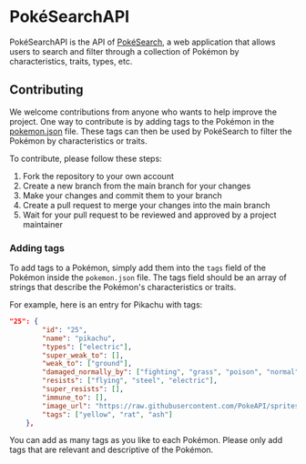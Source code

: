 # PokéSearchAPI

PokéSearchAPI is the API of [PokéSearch](http://pokesearch.help/), a web application that allows users to search and filter through a collection of Pokémon by characteristics, traits, types, etc.

## Contributing
We welcome contributions from anyone who wants to help improve the project. One way to contribute is by adding tags to the Pokémon in the [pokemon.json](https://github.com/jalvaradosegura/PokeSearchAPI/blob/main/my_poke_api/resources/pokemon.json) file. These tags can then be used by PokéSearch to filter the Pokémon by characteristics or traits.

To contribute, please follow these steps:

1. Fork the repository to your own account
2. Create a new branch from the main branch for your changes
3. Make your changes and commit them to your branch
4. Create a pull request to merge your changes into the main branch
5. Wait for your pull request to be reviewed and approved by a project maintainer

### Adding tags
To add tags to a Pokémon, simply add them into the `tags` field of the Pokémon inside the `pokemon.json` file. The tags field should be an array of strings that describe the Pokémon's characteristics or traits.

For example, here is an entry for Pikachu with tags:

```json
"25": {
        "id": "25",
        "name": "pikachu",
        "types": ["electric"],
        "super_weak_to": [],
        "weak_to": ["ground"],
        "damaged_normally_by": ["fighting", "grass", "poison", "normal", "rock", "ghost", "dragon", "fairy", "psychic", "dark", "bug", "water", "fire", "ice"],
        "resists": ["flying", "steel", "electric"],
        "super_resists": [],
        "immune_to": [],
        "image_url": "https://raw.githubusercontent.com/PokeAPI/sprites/master/sprites/pokemon/25.png",
        "tags": ["yellow", "rat", "ash"]
    },
```

You can add as many tags as you like to each Pokémon. Please only add tags that are relevant and descriptive of the Pokémon.
